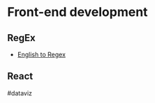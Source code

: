 # Front-end development
## RegEx
- [English to Regex](https://losslesshq.com/)

## React
\#dataviz  